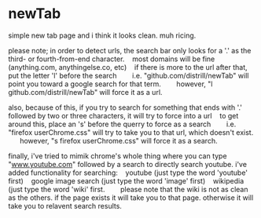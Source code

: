 newTab
======
simple new tab page and i think it looks clean. muh ricing.

please note; in order to detect urls, the search bar only looks for a '.' as the third- or fourth-from-end character.
  &nbsp;&nbsp;&nbsp;most domains will be fine (anything.com, anythingelse.co, etc)
  &nbsp;&nbsp;&nbsp;if there is more to the url after that, put the letter 'l' before the search
  &nbsp;&nbsp;&nbsp;&nbsp;&nbsp;&nbsp;  i.e. "github.com/distrill/newTab" will point you toward a google search for that term.
  &nbsp;&nbsp;&nbsp;&nbsp;&nbsp;&nbsp;  however, "l github.com/distrill/newTab" will force it as a url.

also, because of this, if you try to search for something that ends with '.' followed by two or three characters, it will try to force into a url
  &nbsp;&nbsp;&nbsp;to get around this, place an 's' before the querry to force as a search
  &nbsp;&nbsp;&nbsp;&nbsp;&nbsp;&nbsp;  i.e. "firefox userChrome.css" will try to take you to that url, which doesn't exist.
  &nbsp;&nbsp;&nbsp;&nbsp;&nbsp;&nbsp;however, "s firefox userChrome.css" will force it as a search.
  
finally, i've tried to mimik chrome's whole thing where you can type "www.youtube.com" followed by a search to directly search youtube.
i've added functionality for searching:
  &nbsp;&nbsp;&nbsp;youtube (just type the word 'youtube' first)
  &nbsp;&nbsp;&nbsp;google image search (just type the word 'image' first)
  &nbsp;&nbsp;&nbsp;wikipedia (just type the word 'wiki' first.
  &nbsp;&nbsp;&nbsp;&nbsp;&nbsp;&nbsp;  please note that the wiki is not as clean as the others. if the page exists it will take you to that page. otherwise it will take you to relavent search results.
